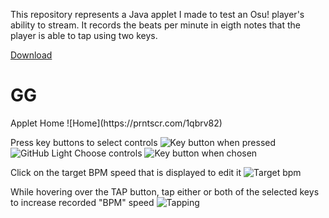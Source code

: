 This repository represents a Java applet I made to test an Osu! player's ability to stream. 
It records the beats per minute in eigth notes that the player is able to tap using two keys.

[Download](https://www.mediafire.com/file/4i1ndcqbdyzei7a/bpmtrainer-1.0.jar/file)
<h1>GG</h1>
Applet Home
![Home](https://prntscr.com/1qbrv82)

Press key buttons to select controls
![Key button when pressed](https://prntscr.com/1qbry50)
![GitHub Light](https://prntscr.com/1qbry50)
Choose controls
![Key button when chosen](https://prntscr.com/1qbrz15)

Click on the target BPM speed that is displayed to edit it
![Target bpm](https://prntscr.com/1qbs60i)

While hovering over the TAP button, tap either or both of the selected keys to increase recorded "BPM" speed
![Tapping](https://prntscr.com/1qbs1fl)
